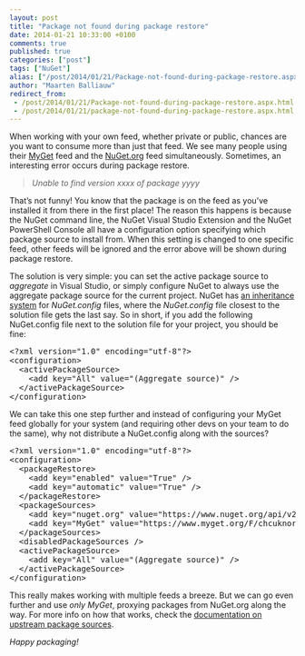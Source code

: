```yaml
---
layout: post
title: "Package not found during package restore"
date: 2014-01-21 10:33:00 +0100
comments: true
published: true
categories: ["post"]
tags: ["NuGet"]
alias: ["/post/2014/01/21/Package-not-found-during-package-restore.aspx", "/post/2014/01/21/package-not-found-during-package-restore.aspx"]
author: "Maarten Balliauw"
redirect_from:
 - /post/2014/01/21/Package-not-found-during-package-restore.aspx.html
 - /post/2014/01/21/package-not-found-during-package-restore.aspx.html
---
```


<p>When working with your own feed, whether private or public, chances are you want to consume more than just that feed. We see many people using their <a href="http://www.myget.org">MyGet</a> feed and the <a href="http://www.nuget.org">NuGet.org</a> feed simultaneously. Sometimes, an interesting error occurs during package restore. 
<blockquote> <p><i>Unable to find version xxxx of package yyyy</i></p>
</blockquote>
 <p>That’s not funny! You know that the package is on the feed as you’ve installed it from there in the first place! The reason this happens is because the NuGet command line, the NuGet Visual Studio Extension and the NuGet PowerShell Console all have a configuration option specifying which package source to install from. When this setting is changed to one specific feed, other feeds will be ignored and the error above will be shown during package restore. <p>The solution is very simple: you can set the active package source to <em>aggregate</em> in Visual Studio, or simply configure NuGet to always use the aggregate package source for the current project. NuGet has <a href="http://docs.nuget.org/docs/reference/nuget-config-file">an inheritance system</a> for <em>NuGet.config</em> files, where the <em>NuGet.config</em> file closest to the solution file gets the last say. So in short, if you add the following NuGet.config file next to the solution file for your project, you should be fine: <pre>&lt;?xml version="1.0" encoding="utf-8"?&gt;<br>&lt;configuration&gt;<br>&nbsp; &lt;activePackageSource&gt;<br>&nbsp;&nbsp;&nbsp; &lt;add key="All" value="(Aggregate source)" /&gt;<br>&nbsp; &lt;/activePackageSource&gt;<br>&lt;/configuration&gt;</pre> <p>We can take this one step further and instead of configuring your MyGet feed globally for your system (and requiring other devs on your team to do the same), why not distribute a NuGet.config along with the sources? <pre>&lt;?xml version="1.0" encoding="utf-8"?&gt;<br>&lt;configuration&gt;<br>&nbsp; &lt;packageRestore&gt;<br>&nbsp;&nbsp;&nbsp; &lt;add key="enabled" value="True" /&gt;<br>&nbsp;&nbsp;&nbsp; &lt;add key="automatic" value="True" /&gt;<br>&nbsp; &lt;/packageRestore&gt;<br>&nbsp; &lt;packageSources&gt;<br>&nbsp;&nbsp;&nbsp; &lt;add key="nuget.org" value="https://www.nuget.org/api/v2/" /&gt;<br>&nbsp;&nbsp;&nbsp; &lt;add key="MyGet" value="https://www.myget.org/F/chcuknorris/" /&gt;<br>&nbsp; &lt;/packageSources&gt;<br>&nbsp; &lt;disabledPackageSources /&gt;<br>&nbsp; &lt;activePackageSource&gt;<br>&nbsp;&nbsp;&nbsp; &lt;add key="All" value="(Aggregate source)" /&gt;<br>&nbsp; &lt;/activePackageSource&gt;<br>&lt;/configuration&gt;</pre> <p>This really makes working with multiple feeds a breeze. But we can go even further and use <em>only MyGet</em>, proxying packages from NuGet.org along the way. For more info on how that works, check the <a href="http://docs.myget.org/docs/reference/package-sources#Scenario_-_Proxying_upstream_feeds_and_packages">documentation on upstream package sources</a>.<p><em>Happy packaging!</em></p>

